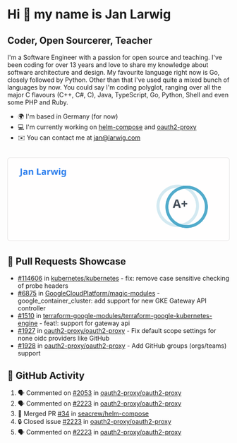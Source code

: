 # Hi 👋 my name is Jan Larwig

## Coder, Open Sourcerer, Teacher

I'm a Software Engineer with a passion for open source and teaching. I've been coding for over 13 years and love to share my knowledge about software architecture and design. My favourite language right now is Go, closely followed by Python. Other than that I've used quite a mixed bunch of languages by now. You could say I'm coding polyglot, ranging over all the major C flavours (C++, C#, C), Java, TypeScript, Go, Python, Shell and even some PHP and Ruby.

- 🌍 I'm based in Germany (for now)
- 💻 I'm currently working on [helm-compose](https://seacrew.github.io/helm-compose/) and [oauth2-proxy](https://github.com/oauth2-proxy/oauth2-proxy)
- ✉️ You can contact me at [jan@larwig.com](mailto:jan@larwig.com)

<br>

<a href="https://github.com/anuraghazra/github-readme-stats">
  <picture>
    <source
      srcset="https://raw.githubusercontent.com/tuunit/tuunit/main/general_dark.svg" 
      media="(prefers-color-scheme: dark)" 
    />
    <source
      srcset="https://raw.githubusercontent.com/tuunit/tuunit/main/general_light.svg" 
      media="(prefers-color-scheme: light), (prefers-color-scheme: no-preference)" 
    />
    <img src="https://raw.githubusercontent.com/tuunit/tuunit/main/general_light.svg" />
  </picture>
</a>

## 🔧 Pull Requests Showcase

- [#114606](https://github.com/kubernetes/kubernetes/issues/114606) in [kubernetes/kubernetes](https://github.com/kubernetes/kubernetes) - fix: remove case sensitive checking of probe headers
- [#6875](https://github.com/GoogleCloudPlatform/magic-modules/pull/6875) in [GoogleCloudPlatform/magic-modules](https://github.com/GoogleCloudPlatform/magic-modules) - google_container_cluster: add support for new GKE Gateway API controller
- [#1510](https://github.com/terraform-google-modules/terraform-google-kubernetes-engine/pull/1510) in [terraform-google-modules/terraform-google-kubernetes-engine](https://github.com/terraform-google-modules/terraform-google-kubernetes-engine) - feat!: support for gateway api
- [#1927](https://github.com/oauth2-proxy/oauth2-proxy/issues/1927) in [oauth2-proxy/oauth2-proxy](https://github.com/oauth2-proxy/oauth2-proxy) - Fix default scope settings for none oidc providers like GitHub
- [#1928](https://github.com/oauth2-proxy/oauth2-proxy/issues/1928) in [oauth2-proxy/oauth2-proxy](https://github.com/oauth2-proxy/oauth2-proxy) - Add GitHub groups (orgs/teams) support

## 🔔 GitHub Activity

<!--START_SECTION:activity-->
1. 🗣 Commented on [#2053](https://github.com/oauth2-proxy/oauth2-proxy/pull/2053#issuecomment-1733369004) in [oauth2-proxy/oauth2-proxy](https://github.com/oauth2-proxy/oauth2-proxy)
2. 🗣 Commented on [#2223](https://github.com/oauth2-proxy/oauth2-proxy/issues/2223#issuecomment-1733139019) in [oauth2-proxy/oauth2-proxy](https://github.com/oauth2-proxy/oauth2-proxy)
3. 🎉 Merged PR [#34](https://github.com/seacrew/helm-compose/pull/34) in [seacrew/helm-compose](https://github.com/seacrew/helm-compose)
4. 🔒 Closed issue [#2223](https://github.com/oauth2-proxy/oauth2-proxy/issues/2223) in [oauth2-proxy/oauth2-proxy](https://github.com/oauth2-proxy/oauth2-proxy)
5. 🗣 Commented on [#2223](https://github.com/oauth2-proxy/oauth2-proxy/issues/2223#issuecomment-1733127937) in [oauth2-proxy/oauth2-proxy](https://github.com/oauth2-proxy/oauth2-proxy)
<!--END_SECTION:activity-->
